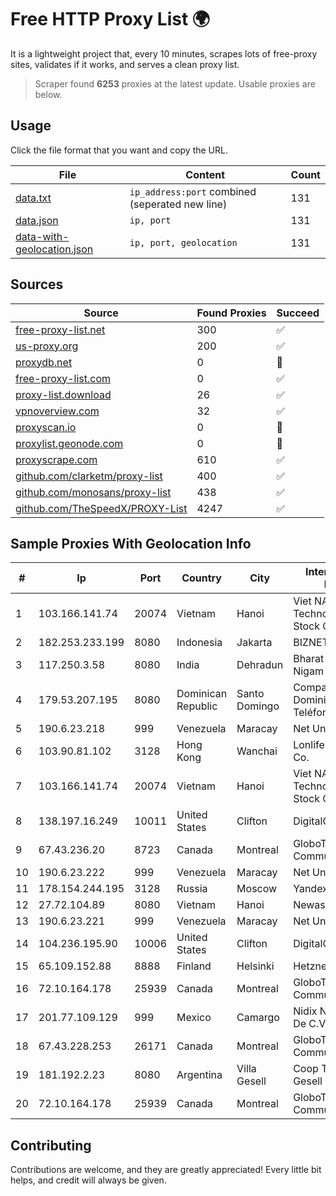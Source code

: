 
# Free HTTP Proxy List 🌍

It is a lightweight project that, every 10 minutes, scrapes lots of free-proxy sites, validates if it works, and serves a clean proxy list.


> Scraper found **6253** proxies at the latest update. Usable proxies are below.

## Usage

Click the file format that you want and copy the URL.


|File|Content|Count|
|----|-------|-----|
|[data.txt](https://raw.githubusercontent.com/themiralay/Proxy-List-World/master/data.txt)|`ip_address:port` combined (seperated new line)|131|
|[data.json](https://raw.githubusercontent.com/themiralay/Proxy-List-World/master/data.json)|`ip, port`|131|
|[data-with-geolocation.json](https://raw.githubusercontent.com/themiralay/Proxy-List-World/master/data-with-geolocation.json)|`ip, port, geolocation`|131|

## Sources

|Source|Found Proxies|Succeed|
|------|-------------|-------|
|[free-proxy-list.net](https://free-proxy-list.net)|300|✅|
|[us-proxy.org](https://www.us-proxy.org)|200|✅|
|[proxydb.net](http://proxydb.net)|0|🚫|
|[free-proxy-list.com](https://free-proxy-list.com/?page=&port=&type%5B%5D=http&type%5B%5D=https&up_time=0&search=Search)|0|✅|
|[proxy-list.download](https://www.proxy-list.download/HTTP)|26|✅|
|[vpnoverview.com](https://vpnoverview.com/privacy/anonymous-browsing/free-proxy-servers)|32|✅|
|[proxyscan.io](https://www.proxyscan.io)|0|🚫|
|[proxylist.geonode.com](https://proxylist.geonode.com/api/proxy-list?limit=300&page=1&sort_by=lastChecked&sort_type=desc&protocols=http,https)|0|🚫|
|[proxyscrape.com](https://api.proxyscrape.com/v2/?request=displayproxies&protocol=http&timeout=10000&country=all&ssl=all&anonymity=all)|610|✅|
|[github.com/clarketm/proxy-list](https://raw.githubusercontent.com/clarketm/proxy-list/master/proxy-list-raw.txt)|400|✅|
|[github.com/monosans/proxy-list](https://raw.githubusercontent.com/monosans/proxy-list/main/proxies/http.txt)|438|✅|
|[github.com/TheSpeedX/PROXY-List](https://raw.githubusercontent.com/TheSpeedX/PROXY-List/master/http.txt)|4247|✅|


## Sample Proxies With Geolocation Info

|#|Ip|Port|Country|City|Internet Service Provider|
|-|--|----|-------|----|-------------------------|
|1|103.166.141.74|20074|Vietnam|Hanoi|Viet NAM Cloud Technology Joint Stock Company|
|2|182.253.233.199|8080|Indonesia|Jakarta|BIZNET|
|3|117.250.3.58|8080|India|Dehradun|Bharat Sanchar Nigam Ltd|
|4|179.53.207.195|8080|Dominican Republic|Santo Domingo|Compañía Dominicana de Teléfonos S. A.|
|5|190.6.23.218|999|Venezuela|Maracay|Net Uno|
|6|103.90.81.102|3128|Hong Kong|Wanchai|Lonlife Technology Co.|
|7|103.166.141.74|20074|Vietnam|Hanoi|Viet NAM Cloud Technology Joint Stock Company|
|8|138.197.16.249|10011|United States|Clifton|DigitalOcean, LLC|
|9|67.43.236.20|8723|Canada|Montreal|GloboTech Communications|
|10|190.6.23.222|999|Venezuela|Maracay|Net Uno|
|11|178.154.244.195|3128|Russia|Moscow|Yandex Cloud|
|12|27.72.104.89|8080|Vietnam|Hanoi|Newass2011xDSLHN|
|13|190.6.23.221|999|Venezuela|Maracay|Net Uno|
|14|104.236.195.90|10006|United States|Clifton|DigitalOcean, LLC|
|15|65.109.152.88|8888|Finland|Helsinki|Hetzner Online GmbH|
|16|72.10.164.178|25939|Canada|Montreal|GloboTech Communications|
|17|201.77.109.129|999|Mexico|Camargo|Nidix Networks S.a. De C.V.|
|18|67.43.228.253|26171|Canada|Montreal|GloboTech Communications|
|19|181.192.2.23|8080|Argentina|Villa Gesell|Coop Telefonica Villa Gesell Ltda|
|20|72.10.164.178|25939|Canada|Montreal|GloboTech Communications|



## Contributing

Contributions are welcome, and they are greatly appreciated! Every
little bit helps, and credit will always be given.

